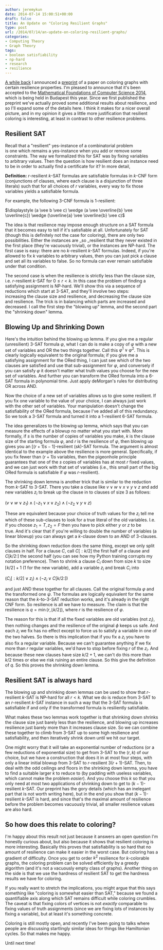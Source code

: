 ```yaml
---
author: jeremykun
date: 2014-07-14 15:00:51+00:00
draft: false
title: An Update on "Coloring Resilient Graphs"
type: post
url: /2014/07/14/an-update-on-coloring-resilient-graphs/
categories:
- Computing Theory
- Graph Theory
tags:
- boolean satisfiability
- np-hard
- research
- resilience
---
```


[A while back](http://jeremykun.com/2014/02/21/on-coloring-resilient-graphs/) I announced a [preprint](http://arxiv.org/abs/1402.4376) of a paper on coloring graphs with certain resilience properties. I'm pleased to announce that it's been accepted to the [Mathematical Foundations of Computer Science 2014](http://www.inf.u-szeged.hu/mfcs2014/), which is being held in Budapest this year. Since we first published the preprint we've actually proved some additional results about resilience, and so I'll expand some of the details here. I think it makes for a nicer overall picture, and in my opinion it gives a little more justification that resilient coloring is interesting, at least in contrast to other resilience problems.


## Resilient SAT


Recall that a "resilient" yes-instance of a combinatorial problem is one which remains a yes-instance when you add or remove some constraints. The way we formalized this for SAT was by fixing variables to arbitrary values. Then the question is how resilient does an instance need to be in order to actually find a certificate for it? In more detail,

**Definition:** $r$-resilient $k$-SAT formulas are satisfiable formulas in $k$-CNF form (conjunctions of clauses, where each clause is a disjunction of three literals) such that for all choices of $r$ variables, every way to fix those variables yields a satisfiable formula.

For example, the following 3-CNF formula is 1-resilient:


$\displaystyle (a \vee b \vee c) \wedge (a \vee \overline{b} \vee \overline{c}) \wedge (\overline{a} \vee \overline{b} \vee c)$




The idea is that resilience may impose enough structure on a SAT formula that it becomes easy to tell if it's satisfiable at all. Unfortunately for SAT (though this is definitely not the case for coloring), there are only two possibilities. Either the instances are _so _resilient that they never existed in the first place (they're vacuously trivial), or the instances are NP-hard. The first case is easy: there are no $k$-resilient $k$-SAT formulas. Indeed, if you're allowed to fix $k$ variables to arbitrary values, then you can just pick a clause and set all its variables to false. So no formula can ever remain satisfiable under that condition.




The second case is when the resilience is strictly less than the clause size, i.e. $r$-resilient $k$-SAT for $0 \leq r < k$. In this case the problem of finding a satisfying assignment is NP-hard. We'll show this via a sequence of reductions which start at 3-SAT, and they'll involve two steps: increasing the clause size and resilience, and decreasing the clause size and resilience. The trick is in balancing which parts are increased and decreased. I call the first step the "blowing up" lemma, and the second part the "shrinking down" lemma.





## Blowing Up and Shrinking Down




Here's the intuition behind the blowing up lemma. If you give me a regular (unresilient) 3-SAT formula $\varphi$, what I can do is make a copy of $\varphi$ with a new set of variables and OR the two things together. Call this $\varphi^1 \vee \varphi^2$. This is clearly logically equivalent to the original formula; if you give me a satisfying assignment for the ORed thing, I can just see which of the two clauses are satisfied and use that sub-assignment for $\varphi$, and conversely if you can satisfy $\varphi$ it doesn't matter what truth values you choose for the new set of variables. And further you can transform the ORed formula into a 6-SAT formula in polynomial time. Just apply deMorgan's rules for distributing OR across AND.




Now the choice of a new set of variables allows us to give some resilient. If you fix one variable to the value of your choice, I can always just work with the other set of variables. Your manipulation doesn't change the satisfiability of the ORed formula, because I've added all of this redundancy. So we took a 3-SAT formula and turned it into a 1-resilient 6-SAT formula.




The idea generalizes to the blowing up lemma, which says that you can measure the effects of a blowup no matter what you start with. More formally, if $s$ is the number of copies of variables you make, $k$ is the clause size of the starting formula $\varphi$, and $r$ is the resilience of $\varphi$, then blowing up gives you an $[(r+1)s - 1]$-resilient $(sk)$-SAT formula. The argument is almost identical to the example above the resilience is more general. Specifically, if you fix fewer than $(r+1)s$ variables, then the pigeonhole principle guarantees that one of the $s$ copies of variables has at most $r$ fixed values, and we can just work with that set of variables (i.e., this small part of the big ORed formula is satisfiable if $\varphi$ was $r$-resilient).




The shrinking down lemma is another trick that is similar to the reduction from $k$-SAT to 3-SAT. There you take a clause like $v \vee w \vee x \vee y \vee z$ and add new variables $z_i$ to break up the clause in to clauses of size 3 as follows:




$\displaystyle (v \vee w \vee z_1) \wedge (\neg z_1 \vee x \vee z_2) \wedge (\neg z_2 \vee y \vee z)$




These are equivalent because your choice of truth values for the $z_i$ tell me which of these sub-clauses to look for a true literal of the old variables. I.e. if you choose $z_1 = T, z_2 = F$ then you have to pick either $y$ or $z$ to be true. And it's clear that if you're willing to double the number of variables (a linear blowup) you can always get a $k$-clause down to an AND of 3-clauses.




So the shrinking down reduction does the same thing, except we only split clauses in half. For a clause $C$, call $C[:k/2]$ the first half of a clause and $C[k/2:]$ the second half (you can see how my Python training corrupts my notation preference). Then to shrink a clause $C_i$ down from size $k$ to size $\lceil k/2 \rceil + 1$ (1 for the new variable), add a variable $z_i$ and break $C_i$ into




$\displaystyle (C_i[:k/2] \vee z_i) \wedge (\neg z_i \vee C[k/2:])$




and just AND these together for all clauses. Call the original formula $\varphi$ and the transformed one $\psi$. The formulas are logically equivalent for the same reason that the $k$-to-3-SAT reduction works, and it's already in the right CNF form. So resilience is all we have to measure. The claim is that the resilience is $q = \min(r, \lfloor k/2 \rfloor)$, where $r$ is the resilience of $\varphi$.




The reason for this is that if all the fixed variables are old variables (not $z_i$), then nothing changes and the resilience of the original $\phi$ keeps us safe. And each $z_i$ we fix has no effect except to force us to satisfy a variable in one of the two halves. So there is this implication that if you fix a $z_i$ you have to also fix a regular variable. Because we can't guarantee anything if we fix more than $r$ regular variables, we'd have to stop before fixing $r$ of the $z_i$. And because these new clauses have size $k/2 + 1$, we can't do this more than $k/2$ times or else we risk ruining an entire clause. So this give the definition of $q$. So this proves the shrinking down lemma.





## Resilient SAT is always hard


The blowing up and shrinking down lemmas can be used to show that $r$-resilient $k$-SAT is NP-hard for all $r < k$. What we do is reduce from 3-SAT to an $r$-resilient $k$-SAT instance in such a way that the 3-SAT formula is satisfiable if and only if the transformed formula is resiliently satisfiable.

What makes these two lemmas work together is that shrinking down shrinks the clause size just barely less than the resilience, and blowing up increases resilience just barely more than it increases clause size. So we can combine these together to climb from 3-SAT up to some high resilience and satisfiability, and then iteratively shrink down until we hit our target.

One might worry that it will take an exponential number of reductions (or a few reductions of exponential size) to get from 3-SAT to the $(r,k)$ of our choice, but we have a construction that does it in at most four steps, with only a linear initial blowup from 3-SAT to $r$-resilient $3(r+1)$-SAT. Then, to deal with the odd ceilings and floors in the shrinking down lemma, you have to find a suitable larger $k$ to reduce to (by padding with useless variables, which cannot make the problem _easier_). And you choose this $k$ so that you only need at most two applications of shrinking down to get to $(k-1)$-resilient $k$-SAT. Our preprint has the gory details (which has an inelegant part that is not worth writing here), but in the end you show that $(k-1)$-resilient $k$-SAT is hard, and since that's the maximal amount of resilience before the problem becomes vacuously trivial, all smaller resilience values are also hard.


## So how does this relate to coloring?


I'm happy about this result not just because it answers an open question I'm honestly curious about, but also because it shows that resilient coloring is more interesting. Basically this proves that satisfiability is so hard that no amount of resilience can make it easier in the worst case. But coloring has a gradient of difficulty. Once you get to order $k^2$ resilience for $k$-colorable graphs, the coloring problem can be solved efficiently by a greedy algorithm (and it's not a vacuously empty class of graphs). Another thing on the side is that we use the hardness of resilient SAT to get the hardness results we have for coloring.

If you really want to stretch the implications, you might argue that this says something like "coloring is somewhat easier than SAT," because we found a quantifiable axis along which SAT remains difficult while coloring crumbles. The caveat is that fixing colors of vertices is not _exactly_ comparable to fixing values of truth assignments (since we are fixing lots of instances by fixing a variable), but at least it's something concrete.

Coloring is still mostly open, and recently I've been going to talks where people are discussing startlingly similar ideas for things like Hamiltonian cycles. So that makes me happy.

Until next time!
